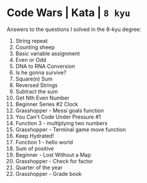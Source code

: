 # Code Wars | Kata | `8 kyu`

Answers to the questions I solved in the 8-kyu degree:

1. String repeat
2. Counting sheep
3. Basic variable assignment
4. Even or Odd
5. DNA to RNA Conversion
6. Is he gonna survive?
7. Square(n) Sum
8. Reversed Strings
9. Subtract the sum
10. Get Nth Even Number
11. Beginner Series #2 Clock
12. Grasshopper - Messi goals function
13. You Can't Code Under Pressure #1
14. Function 3 - multiplying two numbers
15. Grasshopper - Terminal game move function
16. Keep Hydrated!
17. Function 1 - hello world
18. Sum of positive
19. Beginner - Lost Without a Map
20. Grasshopper - Check for factor
21. Quarter of the year
22. Grasshopper - Grade book
